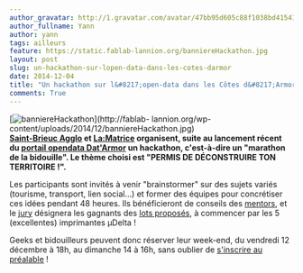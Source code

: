 ```yaml
---
author_gravatar: http://1.gravatar.com/avatar/47bb95d605c88f1038bd415412814eae?s=96&d=mm&r=g
author_fullname: Yann
author: yann
tags: ailleurs
feature: https://static.fablab-lannion.org/banniereHackathon.jpg
layout: post
slug: un-hackathon-sur-lopen-data-dans-les-cotes-darmor
date: 2014-12-04
title: "Un hackathon sur l&#8217;open-data dans les Côtes d&#8217;Armor"
comments: True
---
```

[![banniereHackathon](https://static.fablab-lannion.org/banniereHackathon-300x100.jpg)](http://fablab-
lannion.org/wp-content/uploads/2014/12/banniereHackathon.jpg)  
**[Saint-Brieuc Agglo](http://www.saintbrieuc-agglo.fr/) et [La:Matrice](http://www.la-matrice.org/) organisent, suite au lancement récent du [portail opendata Dat'Armor](http://cotesdarmor.fr/le_developpement/datarmor.html) un hackathon, c'est-à-dire un "marathon de la bidouille". Le thème choisi est "PERMIS DE DÉCONSTRUIRE TON TERRITOIRE !".**  


Les participants sont invités à venir "brainstormer" sur des sujets variés
(tourisme, transport, lien social…) et former des équipes pour concrétiser ces
idées pendant 48 heures. Ils bénéficieront de conseils des
[mentors](http://hackathon.la-matrice.org/mentors/), et le
[jury](http://hackathon.la-matrice.org/jury/) désignera les gagnants des [lots
proposés](http://hackathon.la-matrice.org/on-gagne-quoi/), à commencer par les
5 (excellentes) imprimantes µDelta !

Geeks et bidouilleurs peuvent donc réserver leur week-end, du vendredi 12
décembre à 18h, au dimanche 14 à 16h, sans oublier de [s'inscrire au
préalable](http://hackathon.la-matrice.org/inscription/) !


